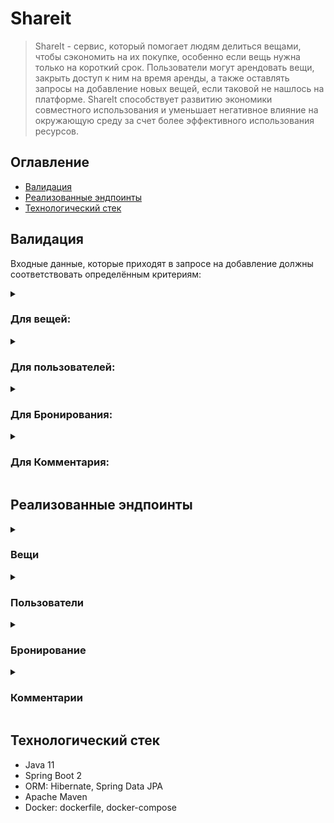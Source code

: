 # Shareit

> ShareIt - сервис, который помогает людям 
> делиться вещами, чтобы сэкономить на их покупке, 
> особенно если вещь нужна только на короткий срок. 
> Пользователи могут арендовать вещи, 
> закрыть доступ к ним на время аренды, 
> а также оставлять запросы на добавление новых вещей, 
> если таковой не нашлось на платформе. 
> ShareIt способствует развитию экономики 
> совместного использования и уменьшает 
> негативное влияние на окружающую среду 
> за счет более эффективного использования ресурсов.

## Оглавление

- [Валидация](#валидация)
- [Реализованные эндпоинты](#реализованные-эндпоинты)
- [Технологический стек](#технологический-стек)

## Валидация

Входные данные, которые приходят в запросе на добавление
должны соответствовать определённым критериям:

<details>
    <summary><h3>Для вещей:</h3></summary>

* Название должно быть указано и не быть пустым
* Описание должно быть указано и не быть пустым
* Статус шеринга должен быть указан

</details>

<details>
    <summary><h3>Для пользователей:</h3></summary>

* Электронная почта должна быть указанна, соответствовать формату e-mail, а также быть уникальной

</details>

<details>
    <summary><h3>Для Бронирования:</h3></summary>

* Идентификатор вещи должен быть указан
* Время старта бронирования должно быть указано, находиться в будущем или настоящим
* Время конца бронирования должно быть указано, находиться в будущем или настоящим, а также следовать после времени
  старта

</details>

<details>
    <summary><h3>Для Комментария:</h3></summary>

* Текст комментария должен быть указан и не быть пустым

</details>

## Реализованные эндпоинты

<details>
  <summary><h3>Вещи</h3></summary>

* **POST**  `/items`                    — Добавление новой вещи
* **PATCH** `/items/{itemId}`           — Редактирование вещи. Изменить можно название,
  описание и статус доступа к аренде.
  Редактировать вещь может только её владелец
* **GET**   `/items/{itemId}`           — Просмотр информации о конкретной вещи по её идентификатору.
  Информацию о вещи может просмотреть любой пользователь
* **GET**   `/items`                    — Просмотр владельцем списка всех его вещей с указанием названия
  и описания для каждой
* **GET**   `/items/search?text={text}` — Поиск доступных вещей содержащих параметр text в названии или описании

</details>

<details>
  <summary><h3>Пользователи</h3></summary>

* **POST**   `/users`          — `создание` пользователя
* **PATCH**  `/users/{userId}` — `редактирование` пользователя
* **GET**    `/users/{userId}` — `получение` информации о пользователе `по идентификатору`
* **GET**    `/users`          — `получение всех` пользователей
* **DELETE** `/users/{userId}` — `удаление` пользователя `по идентификатору`

</details>

<details>
  <summary><h3>Бронирование</h3></summary>

* **POST**  `/bookings`             — Запрос может быть создан любым пользователем,
  а затем подтверждён владельцем вещи. После создания
  запрос находится в статусе WAITING — «ожидает подтверждения»
* **PATCH** `/bookings/{bookingId}` — Подтверждение или отклонение запроса на бронирование,
  может быть выполнено только владельцем вещи.
  Затем статус бронирования становится либо APPROVED, либо REJECTED.
  параметр approved может принимать значения true или false
* **GET**   `/bookings/{bookingId}` — Получение данных о конкретном бронировании (включая его статус).
  Может быть выполнено либо автором бронирования, либо владельцем вещи,
  к которой относится бронирование
* **GET**   `/users`                — Получение списка всех бронирований текущего пользователя.
  Параметр state необязательный и по умолчанию равен ALL — «все».
  Также он может принимать значения CURRENT — «текущие»,
  PAST — «завершённые», FUTURE — «будущие», WAITING — «ожидающие подтверждения»,
  REJECTED — «отклонённые». Бронирования возвращаются отсортированными по дате
  от более новых к более старым
* **GET**   `/users/owner`          — Получение списка бронирований для всех вещей текущего пользователя.
  Этот запрос имеет смысл для владельца хотя бы одной вещи.
  Работа параметра state аналогична его работе в предыдущем сценарии

</details>

<details>
  <summary><h3>Комментарии</h3></summary>

* **POST** `/items/{itemId}/comment` — создание комментария
* **GET**  `/items/{itemId}`         — отзывы для конкретной вещи
* **GET**  `/items`                  — отзывы для всех вещей данного пользователя

</details>

## Технологический стек

- Java 11
- Spring Boot 2
- ORM: Hibernate, Spring Data JPA
- Apache Maven
- Docker: dockerfile, docker-compose
